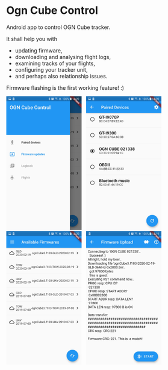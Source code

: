 # Ogn Cube Control

Android app to control OGN Cube tracker. 

It shall help you with
* updating firmware,
* downloading and analysing flight logs,
* examining tracks of your flights,
* configuring your tracker unit,
* and perhaps also relationship issues.

Firmware flashing is the first working feature! :)

<img src="https://raw.githubusercontent.com/ibisek/ognCubeControl/master/propaganda/screenshots/Screenshot_20200225-102030.jpg" width="200" height="355"/>&nbsp;&nbsp;
<img src="https://raw.githubusercontent.com/ibisek/ognCubeControl/master/propaganda/screenshots/Screenshot_20200225-102018.jpg" width="200" height="355"/>&nbsp;&nbsp;
<img src="https://raw.githubusercontent.com/ibisek/ognCubeControl/master/propaganda/screenshots/Screenshot_20200225-102008.jpg" width="200" height="355"/>&nbsp;&nbsp;
<img src="https://raw.githubusercontent.com/ibisek/ognCubeControl/master/propaganda/screenshots/Screenshot_20200225-101951.jpg" width="200" height="355"/>&nbsp;&nbsp;
